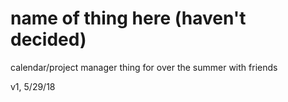 # name of thing here (haven't decided)

calendar/project manager thing for over the summer with friends

v1, 5/29/18
